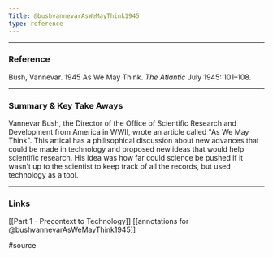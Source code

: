 ```yaml
---
Title: @bushvannevarAsWeMayThink1945
type: reference
---
```


---
### Reference 

Bush, Vannevar. 1945 As We May Think. _The Atlantic_ July 1945: 101–108.

---
### Summary & Key Take Aways

Vannevar Bush, the Director of the Office of Scientific Research and Development from America in WWII, wrote an article called "As We May Think". This artical has a philisophical discussion about new advances that could be made in technology and proposed new ideas that would help scientific research. His idea was how far could science be pushed if it wasn't up to the scientist to keep track of all the records, but used technology as a tool.

--- 
### Links

[[Part 1 - Precontext to Technology]] 
[[annotations for @bushvannevarAsWeMayThink1945]] 

#source

